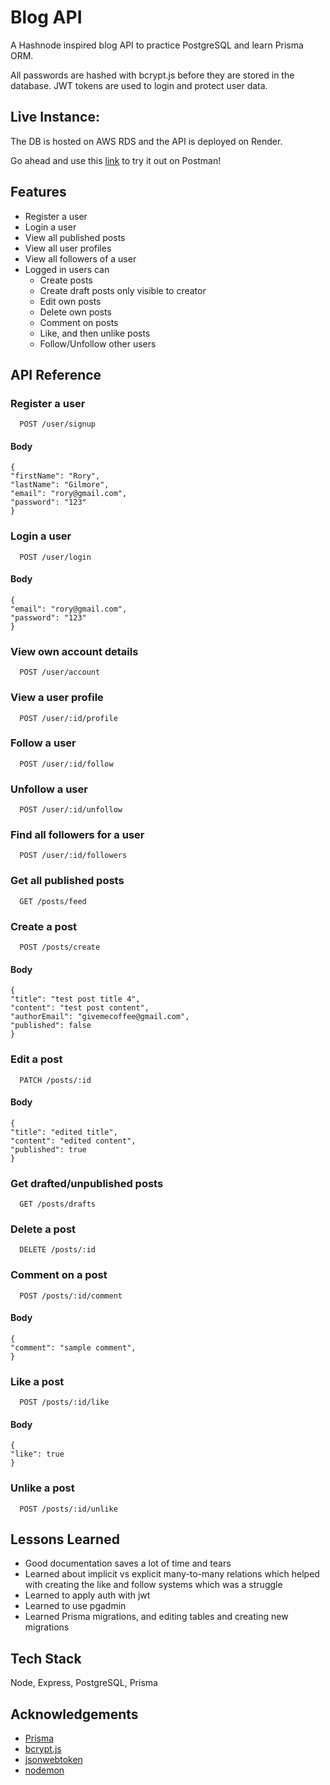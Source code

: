 # Blog API

A Hashnode inspired blog API to practice PostgreSQL and learn Prisma ORM.

All passwords are hashed with bcrypt.js before they are stored in the database. JWT tokens are used to login and protect user data.

## Live Instance:

The DB is hosted on AWS RDS and the API is deployed on Render.

Go ahead and use this [link](https://blog-api-c7l2.onrender.com/posts/feed) to try it out on Postman!

## Features

- Register a user
- Login a user
- View all published posts
- View all user profiles
- View all followers of a user
- Logged in users can
  - Create posts
  - Create draft posts only visible to creator
  - Edit own posts
  - Delete own posts
  - Comment on posts
  - Like, and then unlike posts
  - Follow/Unfollow other users

## API Reference

### Register a user

```http
  POST /user/signup
```

#### Body

    {
    "firstName": "Rory",
    "lastName": "Gilmore",
    "email": "rory@gmail.com",
    "password": "123"
    }

### Login a user

```http
  POST /user/login
```

#### Body

    {
    "email": "rory@gmail.com",
    "password": "123"
    }

### View own account details

```http
  POST /user/account
```

### View a user profile

```http
  POST /user/:id/profile
```

### Follow a user

```http
  POST /user/:id/follow
```

### Unfollow a user

```http
  POST /user/:id/unfollow
```

### Find all followers for a user

```http
  POST /user/:id/followers
```

### Get all published posts

```http
  GET /posts/feed
```

### Create a post

```http
  POST /posts/create
```

#### Body

    {
    "title": "test post title 4",
    "content": "test post content",
    "authorEmail": "givemecoffee@gmail.com",
    "published": false
    }

### Edit a post

```http
  PATCH /posts/:id
```

#### Body

    {
    "title": "edited title",
    "content": "edited content",
    "published": true
    }

### Get drafted/unpublished posts

```http
  GET /posts/drafts
```

### Delete a post

```http
  DELETE /posts/:id
```

### Comment on a post

```http
  POST /posts/:id/comment
```

#### Body

    {
    "comment": "sample comment",
    }

### Like a post

```http
  POST /posts/:id/like
```

#### Body

    {
    "like": true
    }

### Unlike a post

```http
  POST /posts/:id/unlike
```

## Lessons Learned

- Good documentation saves a lot of time and tears
- Learned about implicit vs explicit many-to-many relations which helped with creating the like and follow systems which was a struggle
- Learned to apply auth with jwt
- Learned to use pgadmin
- Learned Prisma migrations, and editing tables and creating new migrations

## Tech Stack

Node, Express, PostgreSQL, Prisma

## Acknowledgements

- [Prisma](https://www.prisma.io/)
- [bcrypt.js](https://github.com/matiassingers/awesome-readme)
- [jsonwebtoken](https://bulldogjob.com/news/449-how-to-write-a-good-readme-for-your-github-project)
- [nodemon](https://www.npmjs.com/package/nodemon)
